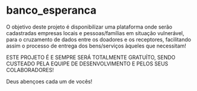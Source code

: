 # banco_esperanca

  O objetivo deste projeto é disponibilizar uma plataforma onde serão cadastradas empresas locais e pessoas/famílias em situação vulnerável, para o cruzamento de dados entre os doadores e os receptores, facilitando assim o processo de entrega dos bens/serviços àqueles que necessitam!
  
  ESTE PROJETO É E SEMPRE SERÁ TOTALMENTE GRATUÍTO, SENDO CUSTEADO PELA EQUIPE DE DESENVOLVIMENTO E PELOS SEUS COLABORADORES!
  
  Deus abençoes cada um de vocês!
